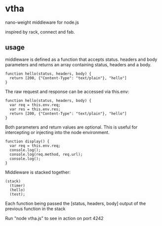 vtha
===================================

nano-weight middleware for node.js

inspired by rack, connect and fab.


usage
-------------------------------------

middleware is defined as a function that accepts status. headers and body parameters and returns an array containing status, headers and a body.

    function hello(status, headers, body) {
      return [200, {"Content-Type": "text/plain"}, "hello"]
    }

The raw request and response can be accessed via this.env:

    function hello(status, headers, body) {
      var req = this.env.req;
      var res = this.env.res;
      return [200, {"Content-Type": "text/plain"}, "hello"]
    }


Both parameters and return values are optional.
This is useful for intercepting or injecting into the node environment.

    function display() {
      var req = this.env.req;
      console.log();
      console.log(req.method, req.url);
      console.log();
    }


Middleware is stacked together:

    (stack)
      (timer)
      (hello)
      (test);

Each function being passed the [status, headers, body] output of the previous function in the stack

Run "node vtha.js" to see in action on port 4242
